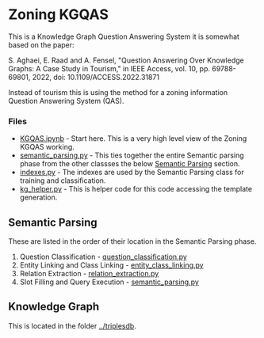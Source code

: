 # Zoning KGQAS

This is a Knowledge Graph Question Answering System it is somewhat based on the paper:

S. Aghaei, E. Raad and A. Fensel, "Question Answering Over Knowledge Graphs: A Case Study in Tourism," in IEEE Access, vol. 10, pp. 69788-69801, 2022, doi: 10.1109/ACCESS.2022.31871

Instead of tourism this is using the method for a zoning information Question Answering System (QAS).

### Files
* [KGQAS.ipynb](KGQAS.ipynb) - Start here.  This is a very high level view of the Zoning KGQAS working.
* [semantic_parsing.py](semantic_parsing.py) - This ties together the entire Semantic parsing phase from the other classses the below [Semantic Parsing](#Semantic_Parsing) section.
* [indexes.py](indexes.py) - The indexes are used by the Semantic Parsing class for training and classification.
* [kg_helper.py](kg_helper.py) - This is helper code for this code accessing the template generation.

## Semantic Parsing
These are listed in the order of their location in the Semantic Parsing phase.

1. Question Classification - [question_classification.py](question_classification.py)
2. Entity Linking and Class Linking - [entity_class_linking.py](entity_class_linking.py)
3. Relation Extraction - [relation_extraction.py](relation_extraction.py)
4. Slot Filling and Query Execution - [semantic_parsing.py](semantic_parsing.py)

## Knowledge Graph
This is located in the folder [../triplesdb](../triplesdb).
